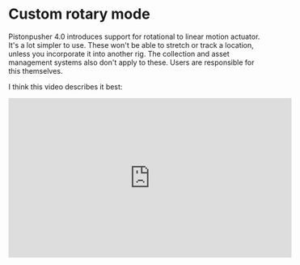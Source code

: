 # Custom rotary mode  
  
Pistonpusher 4.0 introduces support for rotational to linear motion actuator. It's a lot simpler to use. These won't be able to stretch or track a location, unless you incorporate it into another rig. The collection and asset management systems also don't apply to these. Users are responsible for this themselves. 
  
I think this video describes it best:  
  
<iframe width="560" height="315" src="https://www.youtube.com/embed/DI0ZPKrrnTs" title="YouTube video player" frameborder="0" allow="accelerometer; autoplay; clipboard-write; encrypted-media; gyroscope; picture-in-picture" allowfullscreen></iframe>
